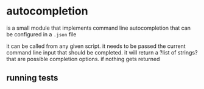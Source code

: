 # autocompletion

is a small module that implements command line autocompletion that can be configured in a `.json` file

it can be called from any given script. it needs to be passed the current command line input that should be completed. it will return a ?list of strings? that are possible completion options. if nothing gets returned


## running tests
